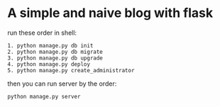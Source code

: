 # A simple and naive blog with flask

run these order in shell:

    1. python manage.py db init
    2. python manage.py db migrate
    3. python manage.py db upgrade
    4. python manage.py deploy
    5. python manage.py create_administrator


then you can run server by the order:

    python manage.py server

